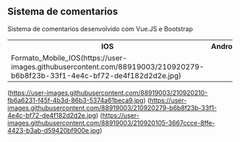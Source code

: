 <h2>Sistema de comentarios</h2>

Sistema de comentarios desenvolvido com Vue.JS e Bootstrap

<table>
  <tr>
    <th>IOS</th>
    <th>Android</th>
    <th>Desktop</th>
  <tr>
  <tr>
    <td>Formato_Mobile_IOS(https://user-images.githubusercontent.com/88919003/210920279-b6b8f23b-33f1-4e4c-bf72-de4f182d2d2e.jpg)</td>
  <tr>
</table>

(https://user-images.githubusercontent.com/88919003/210920210-fb6a6231-f45f-4b3d-86b3-5374a61beca9.jpg)
(https://user-images.githubusercontent.com/88919003/210920279-b6b8f23b-33f1-4e4c-bf72-de4f182d2d2e.jpg)
(https://user-images.githubusercontent.com/88919003/210920105-3667ccce-8ffe-4423-b3ab-d59420bf900e.jpg)


